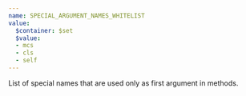 ```yaml
---
name: SPECIAL_ARGUMENT_NAMES_WHITELIST
value:
  $container: $set
  $value:
  - mcs
  - cls
  - self
---
```


List of special names that are used only as first argument in methods.